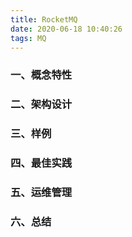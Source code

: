 ```yaml
---
title: RocketMQ
date: 2020-06-18 10:40:26
tags: MQ
---
```


### 一、概念特性

<!--more-->

### 二、架构设计

### 三、样例

### 四、最佳实践

### 五、运维管理

### 六、总结